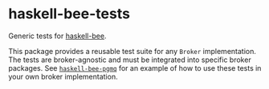 # haskell-bee-tests

Generic tests for [haskell-bee](https://github.com/garganscript/haskell-bee).

This package provides a reusable test suite for any `Broker` implementation. The tests are broker-agnostic and must be integrated into specific broker packages. See [`haskell-bee-pgmq`](https://github.com/garganscript/haskell-bee/tree/master/haskell-bee-pgmq) for an example of how to use these tests in your own broker implementation.
